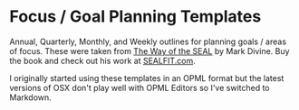 # Focus / Goal Planning Templates

Annual, Quarterly, Monthly, and Weekly outlines for planning goals / areas of focus. These were taken from [The Way of the SEAL](https://www.amazon.com/dp/1621454037) by Mark Divine. Buy the book and check out his work at [SEALFIT.com](https://sealfit.com).

I originally started using these templates in an OPML format but the latest versions of OSX don't play well with OPML Editors so I've switched to Markdown.
